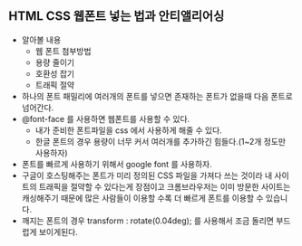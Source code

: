 ## HTML CSS 웹폰트 넣는 법과 안티앨리어싱

- 알아볼 내용
    - 웹 폰트 첨부방법
    - 용량 줄이기
    - 호환성 잡기
    - 트래픽 절약
- 하나의 폰트 패밀리에 여러개의 폰트를 넣으면 존재하는 폰트가 없을때 다음 폰트로 넘어간다.
- @font-face 를 사용하면 웹폰트를 사용할 수 있다.
    - 내가 준비한 폰트파일을 css 에서 사용하게 해줄 수 있다.
    - 한글 폰트의 경우 용량이 너무 커서 여러개를 추가하긴 힘들다.(1~2개 정도만 사용하자)
- 폰트를 빠르게 사용하기 위해서 google font 를 사용하자.
- 구글이 호스팅해주는 폰트가 미리 정의된 CSS 파일을 가져다 쓰는 것이라 내 사이트의 트래픽을 절약할 수 있다는게 장점이고 크롬브라우저는 이미 방문한 사이트는 캐싱해주기 때문에 많은 사람들이 이용할 수록 더
  빠르게 폰트를 이용할 수 있습니다.
- 깨지는 폰트의 경우 transform : rotate(0.04deg); 를 사용해서 조금 돌리면 부드럽게 보이게된다.